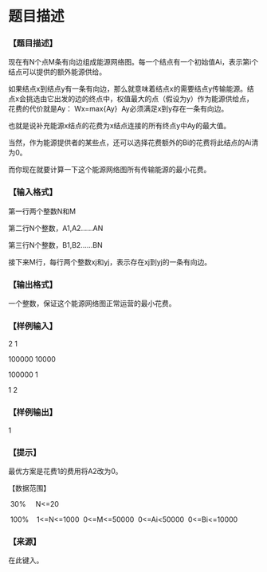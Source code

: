 # 题目描述


<h3>
【题目描述】
</h3>
<p>
现在有N个点M条有向边组成能源网络图。每一个结点有一个初始值Ai，表示第i个结点可以提供的额外能源供给。
</p>
<p>
如果结点x到结点y有一条有向边，那么就意味着结点x的需要结点y传输能源。结点x会挑选由它出发的边的终点中，权值最大的点（假设为y）作为能源供给点，花费的代价就是Ay： Wx=max{Ay}  Ay必须满足x到y存在一条有向边。
</p>
<p>
也就是说补充能源x结点的花费为x结点连接的所有终点y中Ay的最大值。
</p>
<p>
当然，作为能源提供者的某些点，还可以选择花费额外的Bi的花费将此结点的Ai清为0。
</p>
<p>
而你现在就要计算一下这个能源网络图所有传输能源的最小花费。
</p>
<h3>
【输入格式】
</h3>
<p>
第一行两个整数N和M
</p>
<p>
第二行N个整数，A1,A2……AN
</p>
<p>
第三行N个整数，B1,B2……BN
</p>
<p>
接下来M行，每行两个整数xj和yj，表示存在xj到yj的一条有向边。
</p>
<h3>
【输出格式】
</h3>
<p>
一个整数，保证这个能源网络图正常运营的最小花费。
</p>
<h3>
【样例输入】
</h3>
<p>
</p><p>
2 1
</p>
<p>
100000 10000
</p>
<p>
100000 1
</p>
<p>
1 2
</p>
<p></p>
<h3>
【样例输出】
</h3>
<p>
1
</p>
<h3>
【提示】
</h3>
<p>
最优方案是花费1的费用将A2改为0。
</p>
<p>
【数据范围】
</p>
<p>
 30%     N&lt;=20
</p>
<p>
 100%    1&lt;=N&lt;=1000  0&lt;=M&lt;=50000  0&lt;=Ai&lt;50000  0&lt;=Bi&lt;=10000
</p>
<h3>
【来源】
</h3>
<p>
在此键入。
</p>
